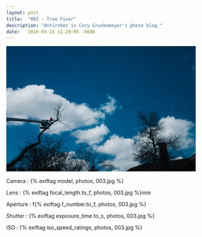 ```yaml
---
layout: post
title:  "003 - Tree Fixer"
description: "Antirobot is Cory Grunkemeyer's photo blog."
date:   2016-03-15 11:29:05 -0600
---
```


![003 - Tree Fixer](/photos/003.jpg)

Camera
: {% exiftag model, photos, 003.jpg %}

Lens
: {% exiftag focal_length.to_f, photos, 003.jpg %}mm

Aperture
: f{% exiftag f_number.to_f, photos, 003.jpg %}

Shutter
: {% exiftag exposure_time.to_s, photos, 003.jpg %}

ISO
: {% exiftag iso_speed_ratings, photos, 003.jpg %}

